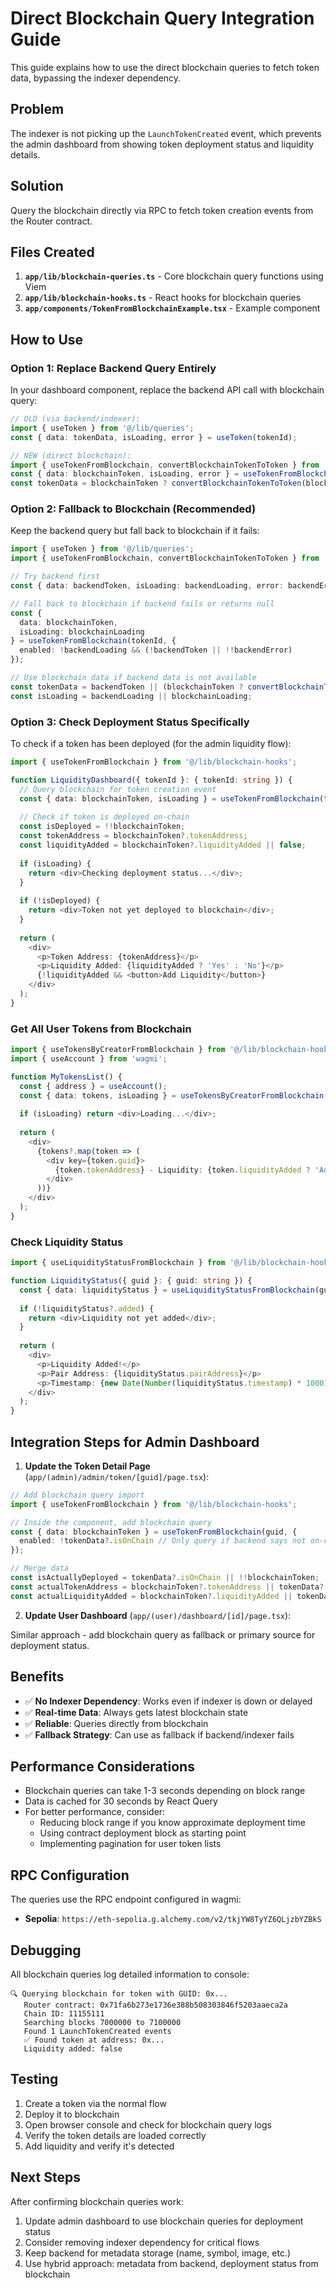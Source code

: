 # Direct Blockchain Query Integration Guide

This guide explains how to use the direct blockchain queries to fetch token data, bypassing the indexer dependency.

## Problem

The indexer is not picking up the `LaunchTokenCreated` event, which prevents the admin dashboard from showing token deployment status and liquidity details.

## Solution

Query the blockchain directly via RPC to fetch token creation events from the Router contract.

## Files Created

1. **`app/lib/blockchain-queries.ts`** - Core blockchain query functions using Viem
2. **`app/lib/blockchain-hooks.ts`** - React hooks for blockchain queries
3. **`app/components/TokenFromBlockchainExample.tsx`** - Example component

## How to Use

### Option 1: Replace Backend Query Entirely

In your dashboard component, replace the backend API call with blockchain query:

```typescript
// OLD (via backend/indexer):
import { useToken } from '@/lib/queries';
const { data: tokenData, isLoading, error } = useToken(tokenId);

// NEW (direct blockchain):
import { useTokenFromBlockchain, convertBlockchainTokenToToken } from '@/lib/blockchain-hooks';
const { data: blockchainToken, isLoading, error } = useTokenFromBlockchain(tokenId);
const tokenData = blockchainToken ? convertBlockchainTokenToToken(blockchainToken) : null;
```

### Option 2: Fallback to Blockchain (Recommended)

Keep the backend query but fall back to blockchain if it fails:

```typescript
import { useToken } from '@/lib/queries';
import { useTokenFromBlockchain, convertBlockchainTokenToToken } from '@/lib/blockchain-hooks';

// Try backend first
const { data: backendToken, isLoading: backendLoading, error: backendError } = useToken(tokenId);

// Fall back to blockchain if backend fails or returns null
const { 
  data: blockchainToken, 
  isLoading: blockchainLoading 
} = useTokenFromBlockchain(tokenId, {
  enabled: !backendLoading && (!backendToken || !!backendError)
});

// Use blockchain data if backend data is not available
const tokenData = backendToken || (blockchainToken ? convertBlockchainTokenToToken(blockchainToken) : null);
const isLoading = backendLoading || blockchainLoading;
```

### Option 3: Check Deployment Status Specifically

To check if a token has been deployed (for the admin liquidity flow):

```typescript
import { useTokenFromBlockchain } from '@/lib/blockchain-hooks';

function LiquidityDashboard({ tokenId }: { tokenId: string }) {
  // Query blockchain for token creation event
  const { data: blockchainToken, isLoading } = useTokenFromBlockchain(tokenId);
  
  // Check if token is deployed on-chain
  const isDeployed = !!blockchainToken;
  const tokenAddress = blockchainToken?.tokenAddress;
  const liquidityAdded = blockchainToken?.liquidityAdded || false;
  
  if (isLoading) {
    return <div>Checking deployment status...</div>;
  }
  
  if (!isDeployed) {
    return <div>Token not yet deployed to blockchain</div>;
  }
  
  return (
    <div>
      <p>Token Address: {tokenAddress}</p>
      <p>Liquidity Added: {liquidityAdded ? 'Yes' : 'No'}</p>
      {!liquidityAdded && <button>Add Liquidity</button>}
    </div>
  );
}
```

### Get All User Tokens from Blockchain

```typescript
import { useTokensByCreatorFromBlockchain } from '@/lib/blockchain-hooks';
import { useAccount } from 'wagmi';

function MyTokensList() {
  const { address } = useAccount();
  const { data: tokens, isLoading } = useTokensByCreatorFromBlockchain(address);
  
  if (isLoading) return <div>Loading...</div>;
  
  return (
    <div>
      {tokens?.map(token => (
        <div key={token.guid}>
          {token.tokenAddress} - Liquidity: {token.liquidityAdded ? 'Added' : 'Pending'}
        </div>
      ))}
    </div>
  );
}
```

### Check Liquidity Status

```typescript
import { useLiquidityStatusFromBlockchain } from '@/lib/blockchain-hooks';

function LiquidityStatus({ guid }: { guid: string }) {
  const { data: liquidityStatus } = useLiquidityStatusFromBlockchain(guid);
  
  if (!liquidityStatus?.added) {
    return <div>Liquidity not yet added</div>;
  }
  
  return (
    <div>
      <p>Liquidity Added!</p>
      <p>Pair Address: {liquidityStatus.pairAddress}</p>
      <p>Timestamp: {new Date(Number(liquidityStatus.timestamp) * 1000).toLocaleString()}</p>
    </div>
  );
}
```

## Integration Steps for Admin Dashboard

1. **Update the Token Detail Page** (`app/(admin)/admin/token/[guid]/page.tsx`):

```typescript
// Add blockchain query import
import { useTokenFromBlockchain } from '@/lib/blockchain-hooks';

// Inside the component, add blockchain query
const { data: blockchainToken } = useTokenFromBlockchain(guid, {
  enabled: !tokenData?.isOnChain // Only query if backend says not on-chain
});

// Merge data
const isActuallyDeployed = tokenData?.isOnChain || !!blockchainToken;
const actualTokenAddress = blockchainToken?.tokenAddress || tokenData?.erc20Address;
const actualLiquidityAdded = blockchainToken?.liquidityAdded || tokenData?.liquidityAdded;
```

2. **Update User Dashboard** (`app/(user)/dashboard/[id]/page.tsx`):

Similar approach - add blockchain query as fallback or primary source for deployment status.

## Benefits

- ✅ **No Indexer Dependency**: Works even if indexer is down or delayed
- ✅ **Real-time Data**: Always gets latest blockchain state
- ✅ **Reliable**: Queries directly from blockchain
- ✅ **Fallback Strategy**: Can use as fallback if backend/indexer fails

## Performance Considerations

- Blockchain queries can take 1-3 seconds depending on block range
- Data is cached for 30 seconds by React Query
- For better performance, consider:
  - Reducing block range if you know approximate deployment time
  - Using contract deployment block as starting point
  - Implementing pagination for user token lists

## RPC Configuration

The queries use the RPC endpoint configured in wagmi:
- **Sepolia**: `https://eth-sepolia.g.alchemy.com/v2/tkjYW8TyYZ6QLjzbYZBkS`

## Debugging

All blockchain queries log detailed information to console:
```
🔍 Querying blockchain for token with GUID: 0x...
   Router contract: 0x71fa6b273e1736e388b508303846f5203aaeca2a
   Chain ID: 11155111
   Searching blocks 7000000 to 7100000
   Found 1 LaunchTokenCreated events
   ✅ Found token at address: 0x...
   Liquidity added: false
```

## Testing

1. Create a token via the normal flow
2. Deploy it to blockchain
3. Open browser console and check for blockchain query logs
4. Verify the token details are loaded correctly
5. Add liquidity and verify it's detected

## Next Steps

After confirming blockchain queries work:
1. Update admin dashboard to use blockchain queries for deployment status
2. Consider removing indexer dependency for critical flows
3. Keep backend for metadata storage (name, symbol, image, etc.)
4. Use hybrid approach: metadata from backend, deployment status from blockchain

